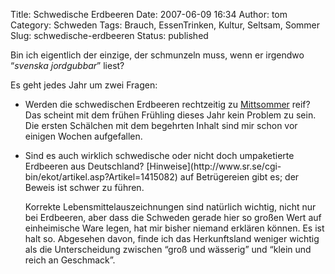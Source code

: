 Title: Schwedische Erdbeeren
Date: 2007-06-09 16:34
Author: tom
Category: Schweden
Tags: Brauch, EssenTrinken, Kultur, Seltsam, Sommer
Slug: schwedische-erdbeeren
Status: published

Bin ich eigentlich der einzige, der schmunzeln muss, wenn er irgendwo
“*svenska jordgubbar*” liest?

Es geht jedes Jahr um zwei Fragen:

-   Werden die schwedischen Erdbeeren rechtzeitig zu
    [Mittsommer](http://www.fiket.de/2006/06/23/mittsommer/) reif? Das
    scheint mit dem frühen Frühling dieses Jahr kein Problem zu sein.
    Die ersten Schälchen mit dem begehrten Inhalt sind mir schon vor
    einigen Wochen aufgefallen.

<ul>
<li>
Sind es auch wirklich schwedische oder nicht doch umpaketierte Erdbeeren
aus Deutschland?
[Hinweise](http://www.sr.se/cgi-bin/ekot/artikel.asp?Artikel=1415082)
auf Betrügereien gibt es; der Beweis ist schwer zu führen.

Korrekte Lebensmittelauszeichnungen sind natürlich wichtig, nicht nur
bei Erdbeeren, aber dass die Schweden gerade hier so großen Wert auf
einheimische Ware legen, hat mir bisher niemand erklären können. Es ist
halt so. Abgesehen davon, finde ich das Herkunftsland weniger wichtig
als die Unterscheidung zwischen “groß und wässerig” und “klein und reich
an Geschmack”.

